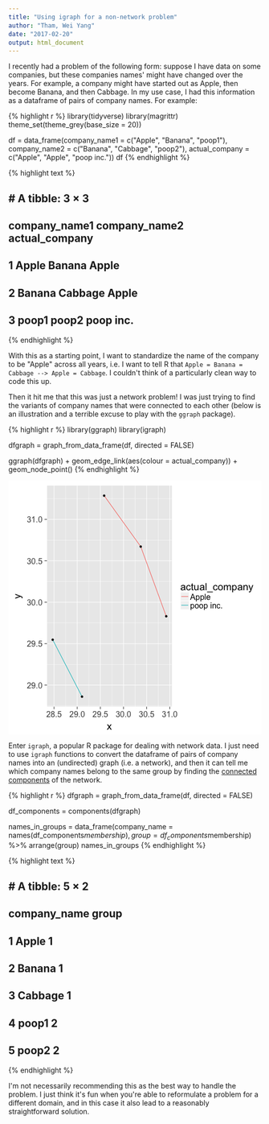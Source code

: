 ```yaml
---
title: "Using igraph for a non-network problem"
author: "Tham, Wei Yang"
date: "2017-02-20"
output: html_document
---
```




I recently had a problem of the following form: suppose I have data on some companies, but these companies names' might have changed over the years. For example, a company might have started out as Apple, then become Banana, and then Cabbage. In my use case, I had this information as a dataframe of pairs of company names. For example:


{% highlight r %}
library(tidyverse)
library(magrittr)
theme_set(theme_grey(base_size = 20))

df = data_frame(company_name1 = c("Apple", "Banana", "poop1"), company_name2 = c("Banana", "Cabbage", "poop2"), actual_company = c("Apple", "Apple", "poop inc."))
df
{% endhighlight %}



{% highlight text %}
## # A tibble: 3 × 3
##   company_name1 company_name2 actual_company
##           <chr>         <chr>          <chr>
## 1         Apple        Banana          Apple
## 2        Banana       Cabbage          Apple
## 3         poop1         poop2      poop inc.
{% endhighlight %}

With this as a starting point, I want to standardize the name of the company to be "Apple" across all years, i.e. I want to tell R that `Apple = Banana = Cabbage --> Apple = Cabbage`. I couldn't think of a particularly clean way to code this up. 

Then it hit me that this was just a network problem! I was just trying to find the variants of company names that were connected to each other (below is an illustration and a terrible excuse to play with the `ggraph` package). 


{% highlight r %}
library(ggraph)
library(igraph)

dfgraph = graph_from_data_frame(df, directed = FALSE)

ggraph(dfgraph) + 
  geom_edge_link(aes(colour = actual_company)) + geom_node_point() 
{% endhighlight %}

<img src="/figs/2017-02-20-igraph-nonnetwork/unnamed-chunk-2-1.png" title="center" alt="center" style="display: block; margin: auto;" />


Enter `igraph`, a popular R package for dealing with network data. I just need to use `igraph` functions to convert the dataframe of pairs of company names into an (undirected) graph (i.e. a network), and then it can tell me which company names belong to the same group by finding the [connected components](https://en.wikipedia.org/wiki/Connected_component_(graph_theory)) of the network. 


{% highlight r %}
dfgraph = graph_from_data_frame(df, directed = FALSE)

df_components = components(dfgraph)

names_in_groups = 
  data_frame(company_name = names(df_components$membership), group = df_components$membership) %>% 
  arrange(group)
names_in_groups
{% endhighlight %}



{% highlight text %}
## # A tibble: 5 × 2
##   company_name group
##          <chr> <dbl>
## 1        Apple     1
## 2       Banana     1
## 3      Cabbage     1
## 4        poop1     2
## 5        poop2     2
{% endhighlight %}

I'm not necessarily recommending this as the best way to handle the problem. I just think it's fun when you're able to reformulate a problem for a different domain, and in this case it also lead to a reasonably straightforward solution. 
